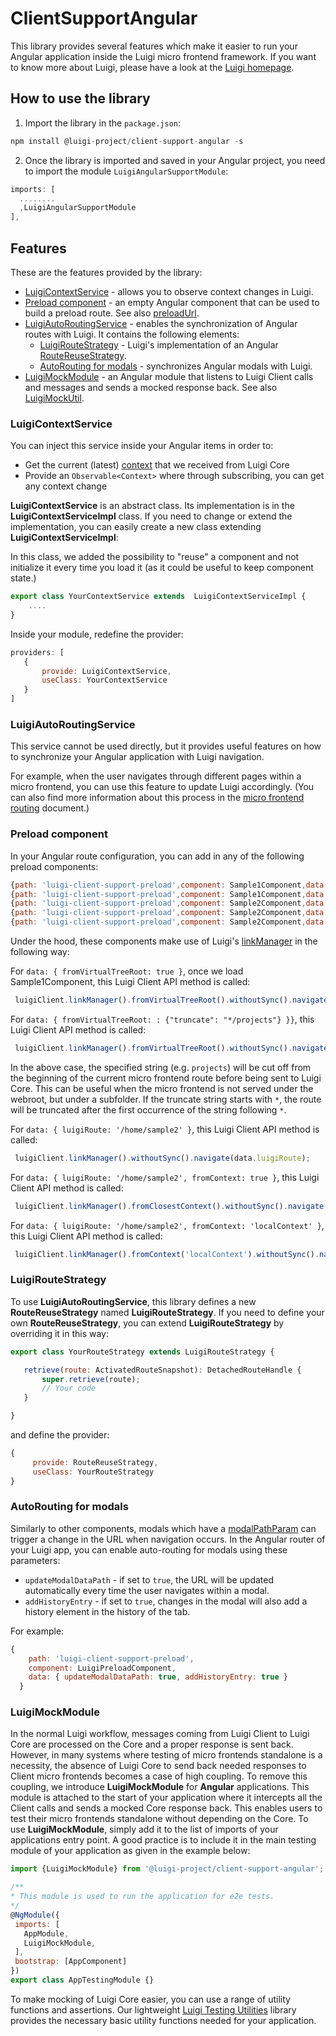 # ClientSupportAngular

This library provides several features which make it easier to run your Angular application inside the Luigi micro frontend framework.
If you want to know more about Luigi, please have a look at the [Luigi homepage](https://luigi-project.io/).

## How to use the library

1. Import the library in the `package.json`:
```javascript
npm install @luigi-project/client-support-angular -s
```

2. Once the library is imported and saved in your Angular project, you need to import the module `LuigiAngularSupportModule`:

```javascript
imports: [
  ........
  ,LuigiAngularSupportModule
],
```

## Features

These are the features provided by the library:
* [LuigiContextService](#LuigiContextService) - allows you to observe context changes in Luigi.
* [Preload component](#preload-component) - an empty Angular component that can be used to build a preload route. See also [preloadUrl](https://docs.luigi-project.io/docs/navigation-parameters-reference/?section=viewgroupsettings). 
* [LuigiAutoRoutingService](#LuigiAutoRoutingService) - enables the synchronization of Angular routes with Luigi. It contains the following elements: 
  * [LuigiRouteStrategy](#LuigiRouteStrategy) - Luigi's implementation of an Angular [RouteReuseStrategy](https://angular.io/api/router/RouteReuseStrategy).
  * [AutoRouting for modals](#autorouting-for-modals) - synchronizes Angular modals with Luigi.
* [LuigiMockModule](#LuigiMockModule) - an Angular module that listens to Luigi Client calls and messages and sends a mocked response back. See also [LuigiMockUtil](https://docs.luigi-project.io/docs/luigi-testing-utilities). 


### LuigiContextService

You can inject this service inside your Angular items in order to:
* Get the current (latest) [context](https://docs.luigi-project.io/docs/navigation-advanced?section=contexts) that we received from Luigi Core
* Provide an `Observable<Context>` where through subscribing, you can get any context change

**LuigiContextService** is an abstract class. Its implementation is in the **LuigiContextServiceImpl** class.
If you need to change or extend the implementation, you can easily create a new class extending **LuigiContextServiceImpl**:

In this class, we added the possibility to "reuse" a component and not initialize it every time you load it (as it could be useful to keep component state.)

```javascript
export class YourContextService extends  LuigiContextServiceImpl {
    ....
}

```
Inside your module, redefine the provider:

 ```javascript
providers: [
    {
        provide: LuigiContextService,
        useClass: YourContextService
    }
]
 ```

### LuigiAutoRoutingService

This service cannot be used directly, but it provides useful features on how to synchronize your Angular application with Luigi navigation. 

For example, when the user navigates through different pages within a micro frontend, you can use this feature to update Luigi accordingly. (You can also find more information about this process in the [micro frontend routing](https://docs.luigi-project.io/docs/microfrontend-routing) document.)

### Preload component

In your Angular route configuration, you can add in any of the following preload components:

 ```javascript
{path: 'luigi-client-support-preload',component: Sample1Component,data: { fromVirtualTreeRoot: true }}
{path: 'luigi-client-support-preload',component: Sample1Component,data: { fromVirtualTreeRoot: : {"truncate": "*/projects"} }}
{path: 'luigi-client-support-preload',component: Sample2Component,data: { luigiRoute: '/home/sample2' }}
{path: 'luigi-client-support-preload',component: Sample2Component,data: { luigiRoute: '/home/sample2', fromContext: true}}
{path: 'luigi-client-support-preload',component: Sample2Component,data: { luigiRoute: '/home/sample2', fromContext: 'localContext'}}
 ```

Under the hood, these components make use of Luigi's [linkManager](https://docs.luigi-project.io/docs/luigi-client-api?section=linkmanager) in the following way: 

For `data: { fromVirtualTreeRoot: true }`, once we load Sample1Component, this Luigi Client API method is called:
 ```javascript
  luigiClient.linkManager().fromVirtualTreeRoot().withoutSync().navigate({route url});
 ```

 For `data: { fromVirtualTreeRoot: : {"truncate": "*/projects"} }}`, this Luigi Client API method is called:
 ```javascript
  luigiClient.linkManager().fromVirtualTreeRoot().withoutSync().navigate({truncated url});
 ```
 In the above case, the specified string (e.g. `projects`) will be cut off from the beginning of the current micro frontend route before being sent to Luigi Core. This can be useful when the micro frontend is not served under the webroot, but under a subfolder. If the truncate string starts with `*`, the route will be truncated after the first occurrence of the string following `*`.

For `data: { luigiRoute: '/home/sample2' }`, this Luigi Client API method is called:
 ```javascript
  luigiClient.linkManager().withoutSync().navigate(data.luigiRoute);
 ```

For `data: { luigiRoute: '/home/sample2', fromContext: true }`, this Luigi Client API method is called:
 ```javascript
  luigiClient.linkManager().fromClosestContext().withoutSync().navigate(data.luigiRoute);
 ```

For `data: { luigiRoute: '/home/sample2', fromContext: 'localContext' }`, this Luigi Client API method is called:
 ```javascript
  luigiClient.linkManager().fromContext('localContext').withoutSync().navigate(data.luigiRoute);
 ```


### LuigiRouteStrategy

To use **LuigiAutoRoutingService**, this library defines a new **RouteReuseStrategy** named **LuigiRouteStrategy**.
If you need to define your own **RouteReuseStrategy**, you can extend **LuigiRouteStrategy** by overriding it in this way:

 ```javascript
export class YourRouteStrategy extends LuigiRouteStrategy {

    retrieve(route: ActivatedRouteSnapshot): DetachedRouteHandle {
        super.retrieve(route);
        // Your code
    }

}
 ```
and define the provider:
 ```javascript
 {
      provide: RouteReuseStrategy,
      useClass: YourRouteStrategy
 }
 ```

### AutoRouting for modals

Similarly to other components, modals which have a [modalPathParam](https://docs.luigi-project.io/docs/navigation-parameters-reference/?section=modalpathparam) can trigger a change in the URL when navigation occurs. In the Angular router of your Luigi app, you can enable auto-routing for modals using these parameters: 
- `updateModalDataPath` - if set to `true`, the URL will be updated automatically every time the user navigates within a modal. 
- `addHistoryEntry` - if set to `true`, changes in the modal will also add a history element in the history of the tab.

For example: 
```javascript
{
    path: 'luigi-client-support-preload',
    component: LuigiPreloadComponent,
    data: { updateModalDataPath: true, addHistoryEntry: true }
  }
```

### LuigiMockModule

In the normal Luigi workflow, messages coming from Luigi Client to Luigi Core are processed on the Core and a proper response is sent back. However, in many systems where testing of micro frontends standalone is a necessity, the absence of Luigi Core to send back needed responses to Client micro frontends becomes a case of high coupling. To remove this coupling, we introduce **LuigiMockModule** for **Angular** applications. This module is attached to the start of your application where it intercepts all the Client calls and sends a mocked Core response back. This enables users to test their micro frontends standalone without depending on the Core. 
To use **LuigiMockModule**, simply add it to the list of imports of your applications entry point. A good practice is to include it in the main testing module of your application as given in the example below:

 ```javascript
import {LuigiMockModule} from '@luigi-project/client-support-angular';

/**
 * This module is used to run the application for e2e tests.
 */
@NgModule({
  imports: [
    AppModule,
    LuigiMockModule,
  ],
  bootstrap: [AppComponent]
})
export class AppTestingModule {}

 ```

To make mocking of Luigi Core easier, you can use a range of utility functions and assertions. Our lightweight [Luigi Testing Utilities](https://docs.luigi-project.io/docs/luigi-testing-utilities) library provides the necessary basic utility functions needed for your application. 

